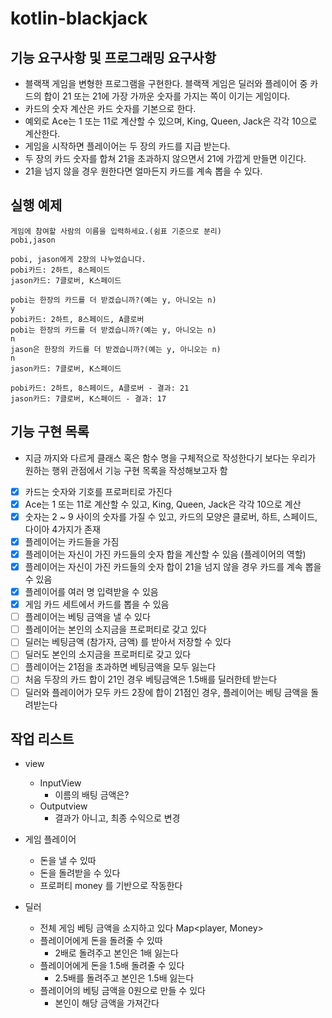 # kotlin-blackjack

## 기능 요구사항 및 프로그래밍 요구사항
- 블랙잭 게임을 변형한 프로그램을 구현한다. 블랙잭 게임은 딜러와 플레이어 중 카드의 합이 21 또는 21에 가장 가까운 숫자를 가지는 쪽이 이기는 게임이다.
- 카드의 숫자 계산은 카드 숫자를 기본으로 한다.
- 예외로 Ace는 1 또는 11로 계산할 수 있으며, King, Queen, Jack은 각각 10으로 계산한다.
- 게임을 시작하면 플레이어는 두 장의 카드를 지급 받는다.
- 두 장의 카드 숫자를 합쳐 21을 초과하지 않으면서 21에 가깝게 만들면 이긴다.
- 21을 넘지 않을 경우 원한다면 얼마든지 카드를 계속 뽑을 수 있다.

## 실행 예제
```text
게임에 참여할 사람의 이름을 입력하세요.(쉼표 기준으로 분리)
pobi,jason

pobi, jason에게 2장의 나누었습니다.
pobi카드: 2하트, 8스페이드
jason카드: 7클로버, K스페이드

pobi는 한장의 카드를 더 받겠습니까?(예는 y, 아니오는 n)
y
pobi카드: 2하트, 8스페이드, A클로버
pobi는 한장의 카드를 더 받겠습니까?(예는 y, 아니오는 n)
n
jason은 한장의 카드를 더 받겠습니까?(예는 y, 아니오는 n)
n
jason카드: 7클로버, K스페이드

pobi카드: 2하트, 8스페이드, A클로버 - 결과: 21
jason카드: 7클로버, K스페이드 - 결과: 17
```
## 기능 구현 목록

* 지금 까지와 다르게 클래스 혹은 함수 명을 구체적으로 작성한다기 보다는 우리가 원하는 행위 관점에서 기능 구현 목록을 작성해보고자 함

- [x] 카드는 숫자와 기호를 프로퍼티로 가진다
- [x] Ace는 1 또는 11로 계산할 수 있고, King, Queen, Jack은 각각 10으로 계산
- [x] 숫자는 2 ~ 9 사이의 숫자를 가질 수 있고, 카드의 모양은 클로버, 하트, 스페이드, 다이아 4가지가 존재
- [x] 플레이어는 카드들을 가짐
- [x] 플레이어는 자신이 가진 카드들의 숫자 합을 계산할 수 있음 (플레이어의 역할)
- [x] 플레이어는 자신이 가진 카드들의 숫자 합이 21을 넘지 않을 경우 카드를 계속 뽑을 수 있음
- [x] 플레이어를 여러 명 입력받을 수 있음
- [x] 게임 카드 세트에서 카드를 뽑을 수 있음
- [ ] 플레이어는 베팅 금액을 낼 수 있다
- [ ] 플레이어는 본인의 소지금을 프로퍼티로 갖고 있다
- [ ] 딜러는 베팅금액 (참가자, 금액) 를 받아서 저장할 수 있다
- [ ] 딜러도 본인의 소지금을 프로퍼티로 갖고 있다
- [ ] 플레이어는 21점을 초과하면 베팅금액을 모두 잃는다
- [ ] 처음 두장의 카드 합이 21인 경우 베팅금액은 1.5배를 딜러한테 받는다
- [ ] 딜러와 플레이어가 모두 카드 2장에 합이 21점인 경우, 플레이어는 베팅 금액을 돌려받는다

## 작업 리스트
* view
  * InputView
    * 이름의 배팅 금액은?
  * Outputview
    * 결과가 아니고, 최종 수익으로 변경

* 게임 플레이어
  * 돈을 낼 수 있따
  * 돈을 돌려받을 수 있다
  * 프로퍼티 money 를 기반으로 작동한다

* 딜러
  * 전체 게임 베팅 금액을 소지하고 있다 Map<player, Money>
  * 플레이어에게 돈을 돌려줄 수 있따
    * 2배로 돌려주고 본인은 1배 잃는다
  * 플레이어에게 돈을 1.5배 돌려줄 수 있다
    * 2.5배를 돌려주고 본인은 1.5배 잃는다
  * 플레이어의 베팅 금액을 0원으로 만들 수 있다
    * 본인이 해당 금액을 가져간다